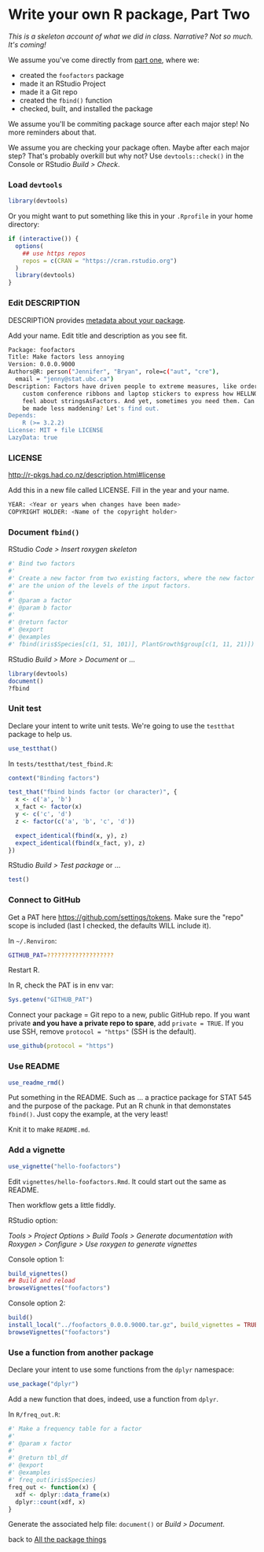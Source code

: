 # Write your own R package, Part Two



*This is a skeleton account of what we did in class. Narrative? Not so much. It's coming!*

We assume you've come directly from [part one](packages04_foofactors-package-01.html), where we:

  * created the `foofactors` package
  * made it an RStudio Project
  * made it a Git repo
  * created the `fbind()` function
  * checked, built, and installed the package
  
We assume you'll be commiting package source after each major step! No more reminders about that.

We assume you are checking your package often. Maybe after each major step? That's probably overkill but why not? Use `devtools::check()` in the Console or RStudio *Build > Check*.





### Load `devtools`


```r
library(devtools)
```

Or you might want to put something like this in your `.Rprofile` in your home directory:


```r
if (interactive()) {
  options(
    ## use https repos
    repos = c(CRAN = "https://cran.rstudio.org")
  )
  library(devtools)
}
```

### Edit DESCRIPTION

DESCRIPTION provides [metadata about your package](http://r-pkgs.had.co.nz/description.html).

Add your name. Edit title and description as you see fit.

``` sh
Package: foofactors
Title: Make factors less annoying
Version: 0.0.0.9000
Authors@R: person("Jennifer", "Bryan", role=c("aut", "cre"),
  email = "jenny@stat.ubc.ca")
Description: Factors have driven people to extreme measures, like ordering
    custom conference ribbons and laptop stickers to express how HELLNO we
    feel about stringsAsFactors. And yet, sometimes you need them. Can they
    be made less maddening? Let's find out.
Depends:
    R (>= 3.2.2)
License: MIT + file LICENSE
LazyData: true
```

### LICENSE

<http://r-pkgs.had.co.nz/description.html#license>

Add this in a new file called LICENSE. Fill in the year and your name.

``` sh
YEAR: <Year or years when changes have been made>
COPYRIGHT HOLDER: <Name of the copyright holder>
```

### Document `fbind()`

RStudio *Code > Insert roxygen skeleton*

``` sh
#' Bind two factors
#'
#' Create a new factor from two existing factors, where the new factor's levels
#' are the union of the levels of the input factors.
#'
#' @param a factor
#' @param b factor
#'
#' @return factor
#' @export
#' @examples
#' fbind(iris$Species[c(1, 51, 101)], PlantGrowth$group[c(1, 11, 21)])
```

RStudio *Build > More > Document* or ...


```r
library(devtools)
document()
?fbind
```

### Unit test

Declare your intent to write unit tests. We're going to use the `testthat` package to help us.


```r
use_testthat()
```

In `tests/testthat/test_fbind.R`:


```r
context("Binding factors")

test_that("fbind binds factor (or character)", {
  x <- c('a', 'b')
  x_fact <- factor(x)
  y <- c('c', 'd')
  z <- factor(c('a', 'b', 'c', 'd'))

  expect_identical(fbind(x, y), z)
  expect_identical(fbind(x_fact, y), z)
})
```

RStudio *Build > Test package* or ...


```r
test()
```

### Connect to GitHub

Get a PAT here <https://github.com/settings/tokens>. Make sure the "repo" scope is included (last I checked, the defaults WILL include it).

In `~/.Renviron`:

``` sh
GITHUB_PAT=???????????????????
```

Restart R.

In R, check the PAT is in env var:


```r
Sys.getenv("GITHUB_PAT")
```

Connect your package = Git repo to a new, public GitHub repo. If you want private **and you have a private repo to spare**, add `private = TRUE`. If you use SSH, remove `protocol = "https"` (SSH is the default).


```r
use_github(protocol = "https")
```

### Use README


```r
use_readme_rmd()
```

Put something in the README. Such as ... a practice package for STAT 545 and the purpose of the package. Put an R chunk in that demonstates `fbind()`. Just copy the example, at the very least!

Knit it to make `README.md`.

### Add a vignette


```r
use_vignette("hello-foofactors")
```

Edit `vignettes/hello-foofactors.Rmd`. It could start out the same as README.

Then workflow gets a little fiddly.

RStudio option:

*Tools > Project Options > Build Tools > Generate documentation with Roxygen > Configure > Use roxygen to generate vignettes*

Console option 1:


```r
build_vignettes()
## Build and reload
browseVignettes("foofactors")
```

Console option 2:


```r
build()
install_local("../foofactors_0.0.0.9000.tar.gz", build_vignettes = TRUE)
browseVignettes("foofactors")
```

### Use a function from another package

Declare your intent to use some functions from the `dplyr` namespace:


```r
use_package("dplyr")
```

Add a new function that does, indeed, use a function from `dplyr`.

In `R/freq_out.R`:

``` r
#' Make a frequency table for a factor
#'
#' @param x factor
#'
#' @return tbl_df
#' @export
#' @examples
#' freq_out(iris$Species)
freq_out <- function(x) {
  xdf <- dplyr::data_frame(x)
  dplyr::count(xdf, x)
}
```

Generate the associated help file: `document()` or *Build > Document*.

back to [All the package things](packages00_index.html)






